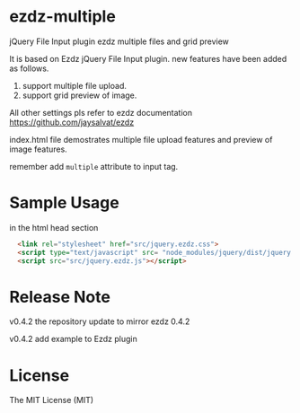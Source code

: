 ezdz-multiple
=============

jQuery File Input plugin ezdz multiple files and grid preview

It is based on Ezdz jQuery File Input plugin. new features have been added as follows.
  1. support multiple file upload.
  2. support grid preview of image.

All other settings pls refer to ezdz documentation https://github.com/jaysalvat/ezdz

index.html file demostrates multiple file upload features and preview of image features.

remember add `multiple` attribute to input tag.

Sample Usage
=============

in the html head section

```html
  <link rel="stylesheet" href="src/jquery.ezdz.css">
  <script type="text/javascript" src= "node_modules/jquery/dist/jquery.min.js"></script>
  <script src="src/jquery.ezdz.js"></script>
```


Release Note
=============
  
  v0.4.2 the repository update to mirror ezdz 0.4.2
 
  v0.4.2 add example to Ezdz plugin
  
License
=============

The MIT License (MIT)
